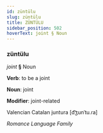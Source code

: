 ```yaml
---
id: züntülu
slug: züntülu
title: ZÜNTÜLU
sidebar_position: 502
hoverText: joint § Noun
---
```


### züntülu

*joint* **§** Noun

**Verb**: to be a joint

**Noun**: joint

**Modifier**: joint-related

Valencian Catalan juntura [d͡ʒunˈtu.ɾa]

*Romance Language Family*